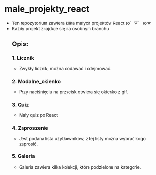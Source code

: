 # male_projekty_react
- Ten repozytorium zawiera kilka małych projektów React (o゜▽゜)o☆
- Każdy projekt znajduje się na osobnym branchu
  ## Opis:
    ### 1. Licznik
    - Zwykły licznik, można dodawać i odejmować.
    ### 2. Modalne_okienko
    - Przy naciśnięciu na przycisk otwiera się okienko z gif.
    ### 3. Quiz
    - Mały quiz po React
    ### 4. Zaproszenie
    - Jest podana lista użytkowników, z tej listy można wybrać kogo zaprosić.
    ### 5. Galeria
   - Galeria zawiera kilka kolekcji, które podzielone na kategorie.
